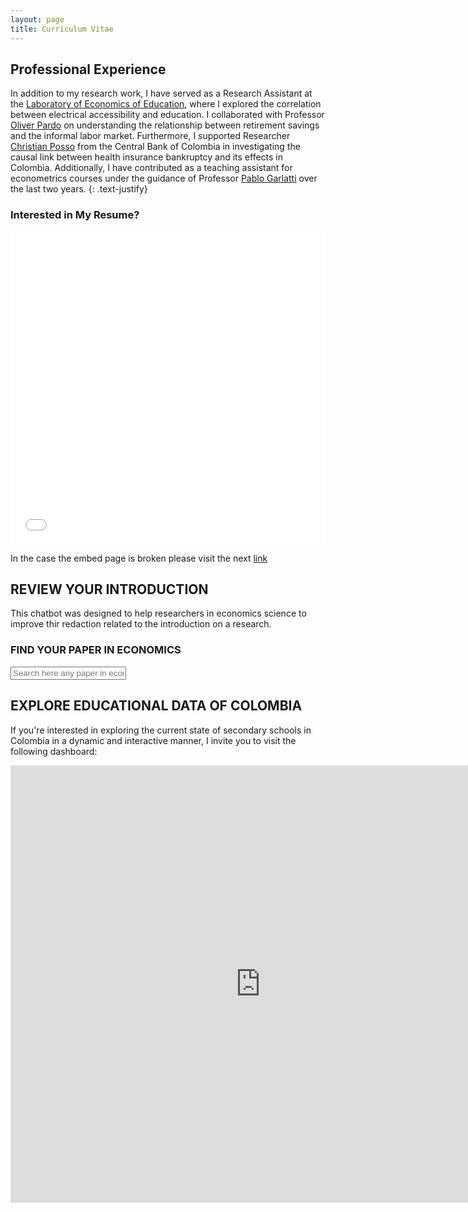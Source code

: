```yaml
---
layout: page 
title: Curriculum Vitae
---
```

## Professional Experience

In addition to my research work, I have served as a Research Assistant at the [Laboratory of Economics of Education](https://lee.javeriana.edu.co/), where I explored the correlation between electrical accessibility and education. I collaborated with Professor [Oliver Pardo](https://cea.javeriana.edu.co/w/facultad-de-cea-profesores-administraci%C3%93n-24?redirect=%2Fprofesores) on understanding the relationship between retirement savings and the informal labor market. Furthermore, I supported Researcher [Christian Posso](https://sites.google.com/site/christianpossosuarez/) from the Central Bank of Colombia in investigating the causal link between health insurance bankruptcy and its effects in Colombia. Additionally, I have contributed as a teaching assistant for econometrics courses under the guidance of Professor [Pablo Garlatti](https://sites.google.com/view/adriangarlati) over the last two years.
{: .text-justify}



### Interested in My Resume?
<embed src="{{ site.baseurl }}/assets/docs/CV___Jaime_Polanco.pdf" type="application/pdf" width="100%" height="500px" />

<!-- <iframe src="{{ site.baseurl }}/assets/docs/CV___Jaime_Polanco.pdf" width="100%" height="600px"></iframe> -->


In the case the embed page is broken please visit the next [link](https://github.com/polanco-jaime/polanco-jaime.github.io/blob/main/assets/docs/CV___Jaime_Polanco.pdf)



## REVIEW YOUR INTRODUCTION
This chatbot was designed to help researchers in economics science to improve thir redaction related to the introduction on a research.  
 
 

### FIND YOUR PAPER IN ECONOMICS
<!-- Widget JavaScript bundle -->
<script src="https://cloud.google.com/ai/gen-app-builder/client?hl=en_US"></script>

<!-- Search widget element is not visible by default -->
<gen-search-widget
  configId="c382ef68-7ac5-4aea-b2f2-a9c8dd752cef"
  triggerId="searchWidgetTrigger">
</gen-search-widget>

<!-- Element that opens the widget on click. It does not have to be an input -->
<input placeholder="Search here any paper in economics"  id="searchWidgetTrigger" />
<!-- <embed src="{{ site.baseurl }}/assets/docs/CV__Jaime_Polanco.pdf" type="application/pdf" width="100%" height="600px" /> -->

<!-- <embed src="https://github.com/polanco-jaime/polanco-jaime.github.io/blob/main/assets/docs/CV___Jaime_Polanco.pdf" type="application/pdf" width="100%" height="600px" /> -->
<!-- <embed src="https://raw.githubusercontent.com/polanco-jaime/polanco-jaime.github.io/main/assets/docs/CV__Jaime_Polanco.pdf" type="application/pdf" width="100%" height="600px"> -->

<!-- <iframe src="https://api.allorigins.win/raw?url=https://raw.githubusercontent.com/polanco-jaime/polanco-jaime.github.io/main/assets/docs/CV__Jaime_Polanco.pdf"></iframe> -->


## EXPLORE EDUCATIONAL DATA OF COLOMBIA 
If you're interested in exploring the current state of secondary schools in Colombia in a dynamic and interactive manner, I invite you to visit the following dashboard:
<iframe width="800" height="700" src="https://lookerstudio.google.com/embed/reporting/191b77ee-4430-49bf-acbd-79f477eb971c/page/tEnnC" frameborder="0" style="border:0" allowfullscreen></iframe>


<!--  -->

